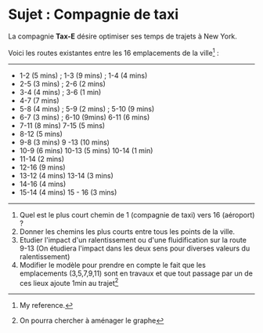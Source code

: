 # Sujet : Compagnie de taxi

La compagnie **Tax-E** désire optimiser ses temps de trajets à New York.

Voici les routes existantes entre les 16 emplacements de la ville[^1] :
***

- 1-2 (5 mins) ; 1-3 (9 mins) ; 1-4 (4 mins)
- 2-5 (3 mins) ; 2-6 (2 mins)
- 3-4 (4 mins) ; 3-6 (1 min)
- 4-7 (7 mins)
- 5-8 (4 mins) ; 5-9 (2 mins) ; 5-10 (9 mins)
- 6-7 (3 mins) ; 6-10 (9mins) 6-11 (6 mins)
- 7-11 (8 mins) 7-15 (5 mins)
- 8-12 (5 mins)
- 9-8 (3 mins) 9 -13 (10 mins)
- 10-9 (6 mins) 10-13 (5 mins) 10-14 (1 min)
- 11-14 (2 mins)
- 12-16 (9 mins)
- 13-12 (4 mins) 13-14 (3 mins)
- 14-16 (4 mins)
- 15-14 (4 mins) 15 - 16 (3 mins)

***

[^1]: My reference.

1. Quel est le plus court chemin de 1 (compagnie de taxi) vers 16 (aéroport) ?
2. Donner les chemins les plus courts entre tous les points de la ville.
3. Etudier l'impact d'un ralentissement ou d'une fluidification sur la route 9-13 (On étudiera l'impact dans les deux sens pour diverses valeurs du ralentissement)
4. Modifier le modèle pour prendre en compte le fait que les emplacements (3,5,7,9,11) sont en travaux et que tout passage par un de ces lieux ajoute 1min au trajet[^2]

[^2]: On pourra chercher à aménager le graphe
